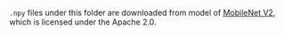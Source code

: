 `.npy` files under this folder are downloaded from model of [MobileNet V2](https://github.com/onnx/models/blob/master/vision/classification/mobilenet/model/mobilenetv2-7.tar.gz),
which is licensed under the Apache 2.0.